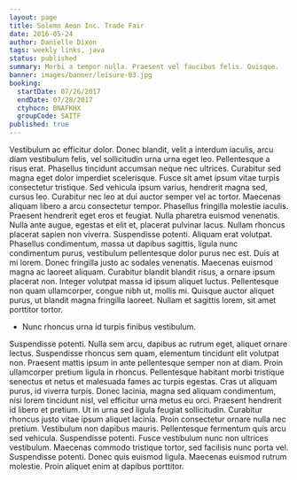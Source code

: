```yaml
---
layout: page
title: Solemn Aeon Inc. Trade Fair
date: 2016-05-24
author: Danielle Dixon
tags: weekly links, java
status: published
summary: Morbi a tempor nulla. Praesent vel faucibus felis. Quisque.
banner: images/banner/leisure-03.jpg
booking:
  startDate: 07/26/2017
  endDate: 07/28/2017
  ctyhocn: BNAFKHX
  groupCode: SAITF
published: true
---
```

Vestibulum ac efficitur dolor. Donec blandit, velit a interdum iaculis, arcu diam vestibulum felis, vel sollicitudin urna urna eget leo. Pellentesque a risus erat. Phasellus tincidunt accumsan neque nec ultrices. Curabitur sed magna eget dolor imperdiet scelerisque. Fusce sit amet ipsum vitae turpis consectetur tristique. Sed vehicula ipsum varius, hendrerit magna sed, cursus leo. Curabitur nec leo at dui auctor semper vel ac tortor. Maecenas aliquam libero a arcu consectetur tempor. Phasellus fringilla molestie iaculis. Praesent hendrerit eget eros et feugiat.
Nulla pharetra euismod venenatis. Nulla ante augue, egestas et elit et, placerat pulvinar lacus. Nullam rhoncus placerat sapien non viverra. Suspendisse potenti. Aliquam erat volutpat. Phasellus condimentum, massa ut dapibus sagittis, ligula nunc condimentum purus, vestibulum pellentesque dolor purus nec est. Duis at mi lorem. Donec fringilla justo ac sodales venenatis. Maecenas euismod magna ac laoreet aliquam. Curabitur blandit blandit risus, a ornare ipsum placerat non. Integer volutpat massa id ipsum aliquet luctus. Pellentesque non quam ullamcorper, congue nibh ut, mollis mi. Quisque auctor aliquet purus, ut blandit magna fringilla laoreet. Nullam et sagittis lorem, sit amet porttitor tortor.

* Nunc rhoncus urna id turpis finibus vestibulum.

Suspendisse potenti. Nulla sem arcu, dapibus ac rutrum eget, aliquet ornare lectus. Suspendisse rhoncus sem quam, elementum tincidunt elit volutpat non. Praesent mattis ipsum in ante pellentesque semper non at diam. Proin ullamcorper pretium ligula in rhoncus. Pellentesque habitant morbi tristique senectus et netus et malesuada fames ac turpis egestas. Cras ut aliquam purus, id viverra turpis. Donec lacinia, magna sed aliquam condimentum, nisi lorem tincidunt nisl, vel efficitur urna metus eu orci. Praesent hendrerit id libero et pretium. Ut in urna sed ligula feugiat sollicitudin. Curabitur rhoncus justo vitae ipsum aliquet lacinia. Proin consectetur ornare nulla nec pretium.
Vestibulum non dapibus mauris. Pellentesque fermentum quis arcu sed vehicula. Suspendisse potenti. Fusce vestibulum nunc non ultrices vestibulum. Maecenas commodo tristique tortor, sed facilisis nunc porta vel. Suspendisse potenti. Donec quis euismod ligula. Maecenas euismod rutrum molestie. Proin aliquet enim at dapibus porttitor.
